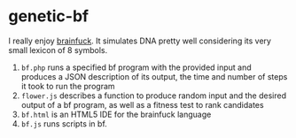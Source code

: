 genetic-bf
========

I really enjoy [brainfuck](http://en.wikipedia.org/wiki/brainfuck). It simulates DNA pretty well considering its very small lexicon of 8 symbols.

1. `bf.php` runs a specified bf program with the provided input and produces a JSON description of its output, the time and number of steps it took to run the program
2. `flower.js` describes a function to produce random input and the desired output of a bf program, as well as a fitness test to rank candidates
3. `bf.html` is an HTML5 IDE for the brainfuck language
4. `bf.js` runs scripts in bf.
